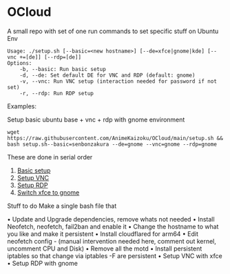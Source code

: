 # OCloud

A small repo with set of one run commands to set specific stuff on Ubuntu Env

```
Usage: ./setup.sh [--basic=<new hostname>] [--de=xfce|gnome|kde] [--vnc +=[de]] [--rdp=[de]]
Options:
    -b, --basic: Run basic setup
    -d, --de: Set default DE for VNC and RDP (default: gnome)
    -v, --vnc: Run VNC setup (interaction needed for password if not set)
    -r, --rdp: Run RDP setup
```

Examples: 

Setup basic ubuntu base + vnc + rdp with gnome environment
```
wget https://raw.githubusercontent.com/AnimeKaizoku/OCloud/main/setup.sh && bash setup.sh--basic=senbonzakura --de=gnome --vnc=gnome --rdp=gnome
```


These are done in serial order 

1. [Basic setup](https://github.com/AnimeKaizoku/OCloud/blob/main/Basic%20Setup.md)
2. [Setup VNC](https://github.com/AnimeKaizoku/OCloud/blob/main/VNC.md)
3. [Setup RDP](https://github.com/AnimeKaizoku/OCloud/blob/main/RDP.md)
4. [Switch xfce to gnome](https://github.com/AnimeKaizoku/OCloud/blob/main/gnome-session-with-xrdp.md) 


Stuff to do 
Make a single bash file that 

• Update and Upgrade dependencies, remove whats not needed
• Install Neofetch, neofetch, fail2ban and enable it
• Change the hostname to what you like and make it persistent
• Install cloudflared for arm64
• Edit neofetch config - (manual intervention needed here, comment out kernel, uncomment CPU and Disk)
• Remove all the motd
• Install persistent iptables so that change via iptables -F are persistent
• Setup VNC with xfce
• Setup RDP with gnome
